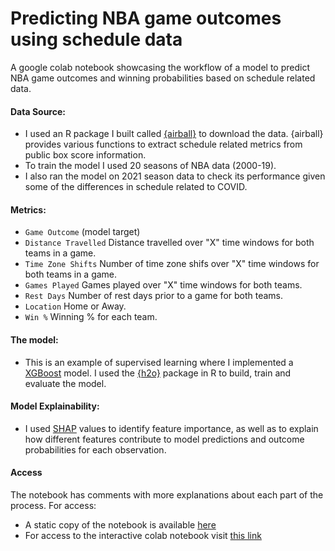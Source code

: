 # Predicting NBA game outcomes using schedule data

A google colab notebook showcasing the workflow of a model to predict NBA game outcomes and winning probabilities based on schedule related data. 

#### Data Source:
* I used an R package I built called [{airball}](https://github.com/josedv82/airball) to download the data. {airball} provides various functions to extract schedule related metrics from public box score information.
* To train the model I used 20 seasons of NBA data (2000-19).
* I also ran the model on 2021 season data to check its performance given some of the differences in schedule related to COVID.

#### Metrics:
* ```Game Outcome``` (model target)
* ```Distance Travelled``` Distance travelled over "X" time windows for both teams in a game.
* ```Time Zone Shifts``` Number of time zone shifs over "X" time windows for both teams in a game.
* ```Games Played``` Games played over "X" time windows for both teams.
* ```Rest Days``` Number of rest days prior to a game for both teams.
* ```Location``` Home or Away.
* ```Win %``` Winning % for each team.

#### The model:
* This is an example of supervised learning where I implemented a [XGBoost](https://xgboost.readthedocs.io/en/latest/) model. I used the [{h2o}](https://www.h2o.ai/products/h2o/) package in R to build, train and evaluate the model. 

#### Model Explainability:
* I used [SHAP](https://www.kaggle.com/dansbecker/shap-values) values to identify feature importance, as well as to explain how different features contribute to model predictions and outcome probabilities for each observation.

#### Access
The notebook has comments with more explanations about each part of the process. For access:

* A static copy of the notebook is available [here](https://github.com/josedv82/NBA_Predictive_Model/blob/main/NBA_Schedule_xgboost.ipynb) 
* For access to the interactive colab notebook visit [this link](https://github.com/josedv82/NBA_Predictive_Model/blob/main/NBA_Schedule_xgboost.ipynb) 

